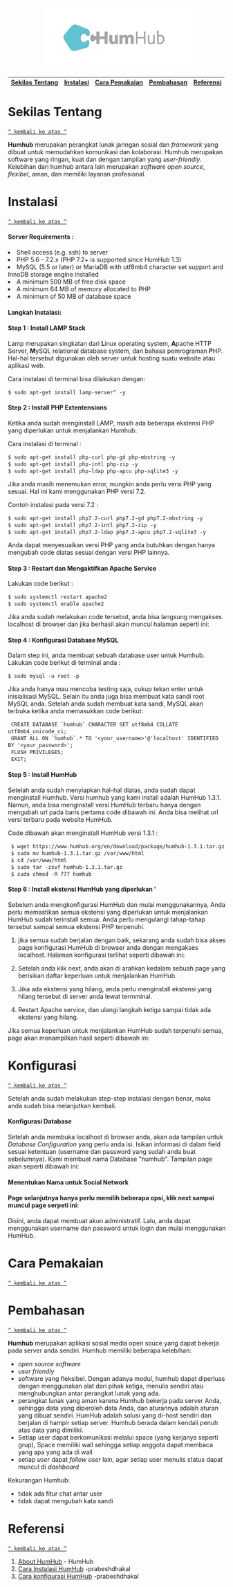 <h1 align="center"><img src="/etc/logohumhub.jpg"></h1>

[Sekilas Tentang](#sekilas-tentang) | [Instalasi](#instalasi) | [Cara Pemakaian](#cara-pemakaian) | [Pembahasan](#pembahasan) | [Referensi](#referensi)
:---:|:---:|:---:|:---:|:---:

# Sekilas Tentang
[`^ kembali ke atas ^`](#)

**Humhub** merupakan perangkat lunak jaringan sosial dan *framework* yang dibuat untuk memudahkan komunikasi dan kolaborasi. 
Humhub merupakan software yang ringan, kuat dan dengan tampilan yang *user-friendly*. Kelebihan dari humhub antara lain merupakan *software* *open source*,
*flexibel*, aman, dan memiliki layanan profesional. 

# Instalasi
[`^ kembali ke atas ^`](#)

#### Server Requirements :
<li>Shell access (e.g. ssh) to server</li> 
<li>PHP 5.6 - 7.2.x (PHP 7.2+ is supported since HumHub 1.3)</li> 
<li>MySQL (5.5 or later) or MariaDB with utf8mb4 character set support and InnoDB storage engine installed</li> 
<li>A minimum 500 MB of free disk space</li> 
<li>A minimum 64 MB of memory allocated to PHP</li> 
<li>A minimum of 50 MB of database space</li> 

#### Langkah Instalasi:
#### Step 1 : Install LAMP Stack
Lamp merupakan singkatan dari **L**inux operating system, **A**pache HTTP Server, **M**ySQL relational database system, dan bahasa pemrograman **P**HP. Hal-hal tersebut digunakan oleh server untuk hosting suatu website atau aplikasi web.

Cara instalasi di terminal bisa dilakukan dengan: 

   ```
  $ sudo apt-get install lamp-server^ -y
   ```

#### Step 2 : Install PHP Extentensions
Ketika anda sudah menginstall LAMP, masih ada beberapa ekstensi PHP yang diperlukan untuk menjalankan Humhub.

Cara instalasi di terminal :

   ```
  $ sudo apt-get install php-curl php-gd php-mbstring -y
  $ sudo apt-get install php-intl php-zip -y
  $ sudo apt-get install php-ldap php-apcu php-sqlite3 -y
   ```
Jika anda masih menemukan error, mungkin anda perlu versi PHP yang sesuai. Hal ini kami menggunakan PHP versi 7.2. 

Contoh instalasi pada versi 7.2 :

  ```
  $ sudo apt-get install php7.2-curl php7.2-gd php7.2-mbstring -y
  $ sudo apt-get install php7.2-intl php7.2-zip -y
  $ sudo apt-get install php7.2-ldap php7.2-apcu php7.2-sqlite3 -y
   ```
Anda dapat menyesuaikan versi PHP yang anda butuhkan dengan hanya mengubah code diatas sesuai dengan versi PHP lainnya.

#### Step 3 : Restart dan Mengaktifkan Apache Service

Lakukan code berikut :

  ```
 $ sudo systemctl restart apache2
 $ sudo systemctl enable apache2
   ```
Jika anda sudah melakukan code tersebut, anda bisa langsung mengakses localhost di browser dan jika berhasil akan muncul halaman seperti ini:

#### Step 4 : Konfigurasi Database MySQL 

Dalam step ini, anda membuat sebuah database user untuk Humhub. Lakukan code berikut di terminal anda :

   ```
 $ sudo mysql -u root -p
   ```   
Jika anda hanya mau mencoba testing saja, cukup tekan enter untuk inisialisasi MySQL. Selain itu anda juga bisa membuat kata sandi root MySQL anda. Setelah anda sudah membuat kata sandi, MySQL akan terbuka ketika anda memasukkan code berikut:

   ```
	CREATE DATABASE `humhub` CHARACTER SET utf8mb4 COLLATE utf8mb4_unicode_ci;
	GRANT ALL ON `humhub`.* TO '<your_username>'@'localhost' IDENTIFIED BY '<your_password>'; 
	FLUSH PRIVILEGES; 
	EXIT;
   ```   

#### Step 5 : Install HumHub 

Setelah anda sudah menyiapkan hal-hal diatas, anda sudah dapat menginstall Humhub. Versi humhub yang kami install adalah HumHub 1.3.1. Namun, anda bisa menginstall versi HumHub terbaru hanya dengan mengubah url pada baris pertama code dibawah ini. Anda bisa melihat url versi terbaru pada website HumHub.

Code dibawah akan menginstall HumHub versi 1.3.1 :

   ```
	$ wget https://www.humhub.org/en/download/package/humhub-1.3.1.tar.gz
	$ sudo mv humhub-1.3.1.tar.gz /var/www/html
	$ cd /var/www/html
	$ sudo tar -zxvf humhub-1.3.1.tar.gz
	$ sudo chmod -R 777 humhub
   ```   

#### Step 6 : Install ekstensi HumHub yang diperlukan '

Sebelum anda mengkonfigurasi HumHub dan mulai menggunakannya, Anda perlu memastikan semua ekstensi yang diperlukan untuk menjalankan HumHub sudah terinstall semua. Anda perlu mengulangi tahap-tahap tersebut sampai semua ekstensi PHP terpenuhi.

1. jika semua sudah berjalan dengan baik, sekarang anda sudah bisa akses page konfigurasi HumHub di browser anda dengan mengakses localhost. Halaman konfigurasi terlihat seperti dibawah ini:

2. Setelah anda klik next, anda akan di arahkan kedalam sebuah page yang berisikan daftar keperluan untuk menjalankan HumHub.
3. Jika ada ekstensi yang hilang, anda perlu menginstall ekstensi yang hilang tersebut di server anda lewat termminal.
4. Restart Apache service, dan ulangi langkah ketiga sampai tidak ada ekstensi yang hilang.

Jika semua keperluan untuk menjalankan HumHub sudah terpenuhi semua, page akan menampilkan hasil seperti dibawah ini:


# Konfigurasi
[`^ kembali ke atas ^`](#)

Setelah anda sudah melakukan step-step instalasi dengan benar, maka anda sudah bisa melanjutkan kembali.

#### Konfigurasi Database

Setelah anda membuka localhost di browser anda, akan ada tampilan untuk *Database Configuration* yang perlu anda isi. Isikan informasi di dalam field sesuai ketentuan (username dan password yang sudah anda buat sebelumnya). Kami membuat nama Database "humhub". Tampilan page akan seperti dibawah ini:

#### Menentukan Nama untuk Social Network


#### Page selanjutnya hanya perlu memilih beberapa opsi, klik next sampai muncul page serpeti ini:

Disini, anda dapat membuat akun administratif. Lalu, anda dapat menggunakan username dan password untuk login dan mulai menggunakan HumHub.

# Cara Pemakaian
[`^ kembali ke atas ^`](#)


# Pembahasan
[`^ kembali ke atas ^`](#)

**Humhub** merupakan aplikasi sosial media open souce yang dapat bekerja pada server anda sendiri. Humhub memiliki beberapa kelebihan:
<ul>
	<li><i> open source software</i> </li>
  <li><i>user friendly</i></li> 
  <li> software yang fleksibel. Dengan adanya modul, humhub dapat diperluas dengan menggunakan alat dari pihak ketiga, menulis sendiri atau menghubungkan antar perangkat lunak yang ada. </li>
  <li> perangkat lunak yang aman karena Humhub bekerja pada server Anda, sehingga data yang diperoleh data Anda, dan aturannya adalah aturan yang dibuat sendiri. HumHub adalah solusi yang di-host sendiri dan berjalan di hampir setiap server. Humhub berada dalam kendali penuh atas data yang dimiliki.</li>
  <li> Setiap user dapat berkomunikasi melalui space (yang kerjanya seperti grup), Space memiliki wall sehingga setiap anggota dapat membaca yang apa yang ada di wall </li>
  <li> setiap <i>user</i> dapat <i>follow user</i> lain, agar setiap user menulis status dapat muncul di <i> dashboard </i> </li> 
</ul>

Kekurangan Humhub:
<ul>
  <li> tidak ada fitur chat antar user </li>
  <li> tidak dapat mengubah kata sandi </li>
</ul>



# Referensi
[`^ kembali ke atas ^`](#)

1. [About HumHub](https://humhub.org/) - HumHub
2. [Cara Instalasi HumHub](http://www.prabeshdhakal.com/2018/09/install-humhub-1-3-x-on-ubuntu-1804/) -prabeshdhakal
3. [Cara konfigurasi HumHub](http://www.prabeshdhakal.com/2018/10/configure-humhub-1-3-x-installed-on-ubuntu-1804/) -prabeshdhakal
